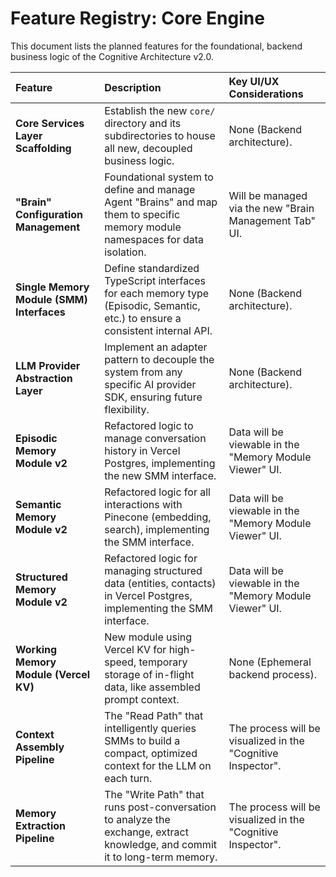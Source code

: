 # Feature Registry: Core Engine

This document lists the planned features for the foundational, backend business logic of the Cognitive Architecture v2.0.

| Feature                                      | Description                                                                                                                              | Key UI/UX Considerations                                  |
| :------------------------------------------- | :--------------------------------------------------------------------------------------------------------------------------------------- | :-------------------------------------------------------- |
| **Core Services Layer Scaffolding**          | Establish the new `core/` directory and its subdirectories to house all new, decoupled business logic.                                   | None (Backend architecture).                              |
| **"Brain" Configuration Management**         | Foundational system to define and manage Agent "Brains" and map them to specific memory module namespaces for data isolation.            | Will be managed via the new "Brain Management Tab" UI.    |
| **Single Memory Module (SMM) Interfaces**    | Define standardized TypeScript interfaces for each memory type (Episodic, Semantic, etc.) to ensure a consistent internal API.              | None (Backend architecture).                              |
| **LLM Provider Abstraction Layer**           | Implement an adapter pattern to decouple the system from any specific AI provider SDK, ensuring future flexibility.                        | None (Backend architecture).                              |
| **Episodic Memory Module v2**                | Refactored logic to manage conversation history in Vercel Postgres, implementing the new SMM interface.                                    | Data will be viewable in the "Memory Module Viewer" UI.   |
| **Semantic Memory Module v2**                | Refactored logic for all interactions with Pinecone (embedding, search), implementing the SMM interface.                                   | Data will be viewable in the "Memory Module Viewer" UI.   |
| **Structured Memory Module v2**              | Refactored logic for managing structured data (entities, contacts) in Vercel Postgres, implementing the SMM interface.                     | Data will be viewable in the "Memory Module Viewer" UI.   |
| **Working Memory Module (Vercel KV)**        | New module using Vercel KV for high-speed, temporary storage of in-flight data, like assembled prompt context.                             | None (Ephemeral backend process).                         |
| **Context Assembly Pipeline**                | The "Read Path" that intelligently queries SMMs to build a compact, optimized context for the LLM on each turn.                          | The process will be visualized in the "Cognitive Inspector".|
| **Memory Extraction Pipeline**               | The "Write Path" that runs post-conversation to analyze the exchange, extract knowledge, and commit it to long-term memory.               | The process will be visualized in the "Cognitive Inspector".|
